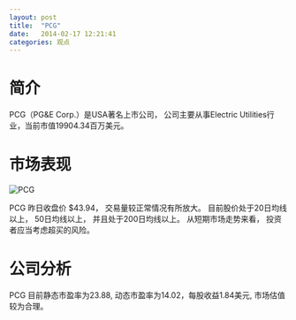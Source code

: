 ```yaml
---
layout: post
title:  "PCG"
date:   2014-02-17 12:21:41
categories: 观点
---
```


# 简介
PCG（PG&E Corp.）是USA著名上市公司，
公司主要从事Electric Utilities行业，当前市值19904.34百万美元。

# 市场表现

![PCG](http://finviz.com/chart.ashx?t=PCG&ty=c&ta=1&p=d&s=l)

PCG 昨日收盘价 $43.94，
交易量较正常情况有所放大。
目前股价处于20日均线以上，
50日均线以上，
并且处于200日均线以上。
从短期市场走势来看，
投资者应当考虑超买的风险。

# 公司分析
PCG 目前静态市盈率为23.88, 动态市盈率为14.02，每股收益1.84美元,
市场估值较为合理。
